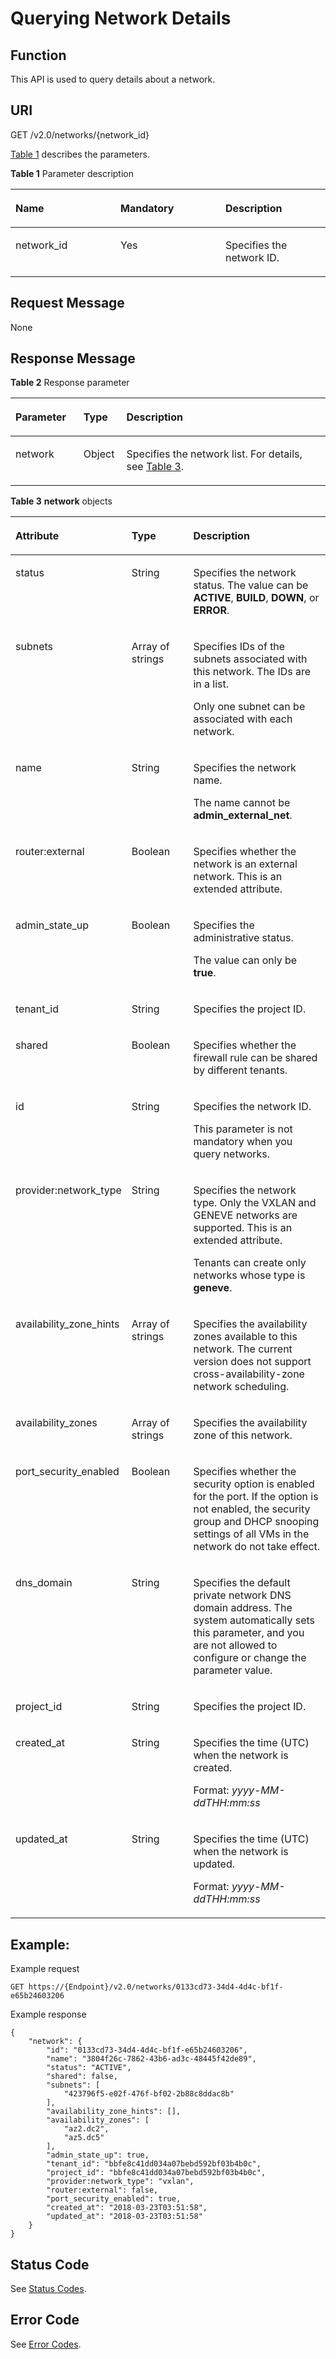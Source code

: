 # Querying Network Details<a name="vpc_network_0002"></a>

## Function<a name="section58515065204939"></a>

This API is used to query details about a network.

## URI<a name="section43354202204939"></a>

GET /v2.0/networks/\{network\_id\}

[Table 1](#table1710134691014)  describes the parameters.

**Table  1**  Parameter description

<a name="table1710134691014"></a>
<table><thead align="left"><tr id="row1775694617109"><th class="cellrowborder" valign="top" width="33.33333333333333%" id="mcps1.2.4.1.1"><p id="p775644621011"><a name="p775644621011"></a><a name="p775644621011"></a><strong id="b78438591578"><a name="b78438591578"></a><a name="b78438591578"></a>Name</strong></p>
</th>
<th class="cellrowborder" valign="top" width="33.33333333333333%" id="mcps1.2.4.1.2"><p id="p575674618101"><a name="p575674618101"></a><a name="p575674618101"></a><strong id="b75895085819"><a name="b75895085819"></a><a name="b75895085819"></a>Mandatory</strong></p>
</th>
<th class="cellrowborder" valign="top" width="33.33333333333333%" id="mcps1.2.4.1.3"><p id="p17568468102"><a name="p17568468102"></a><a name="p17568468102"></a><strong id="b154271011583"><a name="b154271011583"></a><a name="b154271011583"></a>Description</strong></p>
</th>
</tr>
</thead>
<tbody><tr id="row875634651011"><td class="cellrowborder" valign="top" width="33.33333333333333%" headers="mcps1.2.4.1.1 "><p id="p8756154610104"><a name="p8756154610104"></a><a name="p8756154610104"></a>network_id</p>
</td>
<td class="cellrowborder" valign="top" width="33.33333333333333%" headers="mcps1.2.4.1.2 "><p id="p37561846191013"><a name="p37561846191013"></a><a name="p37561846191013"></a>Yes</p>
</td>
<td class="cellrowborder" valign="top" width="33.33333333333333%" headers="mcps1.2.4.1.3 "><p id="p1375624661014"><a name="p1375624661014"></a><a name="p1375624661014"></a>Specifies the network ID.</p>
</td>
</tr>
</tbody>
</table>

## Request Message<a name="section29238419204939"></a>

None

## Response Message<a name="section41298168204939"></a>

**Table  2**  Response parameter

<a name="table56817282204939"></a>
<table><thead align="left"><tr id="row35431593204939"><th class="cellrowborder" valign="top" width="21.59%" id="mcps1.2.4.1.1"><p id="p51386807204939"><a name="p51386807204939"></a><a name="p51386807204939"></a>Parameter</p>
</th>
<th class="cellrowborder" valign="top" width="13.63%" id="mcps1.2.4.1.2"><p id="p1581813204939"><a name="p1581813204939"></a><a name="p1581813204939"></a>Type</p>
</th>
<th class="cellrowborder" valign="top" width="64.78%" id="mcps1.2.4.1.3"><p id="p43510562204939"><a name="p43510562204939"></a><a name="p43510562204939"></a>Description</p>
</th>
</tr>
</thead>
<tbody><tr id="row34694625204939"><td class="cellrowborder" valign="top" width="21.59%" headers="mcps1.2.4.1.1 "><p id="p58801265204939"><a name="p58801265204939"></a><a name="p58801265204939"></a>network</p>
</td>
<td class="cellrowborder" valign="top" width="13.63%" headers="mcps1.2.4.1.2 "><p id="p65282042204939"><a name="p65282042204939"></a><a name="p65282042204939"></a>Object</p>
</td>
<td class="cellrowborder" valign="top" width="64.78%" headers="mcps1.2.4.1.3 "><p id="p26708244204939"><a name="p26708244204939"></a><a name="p26708244204939"></a>Specifies the network list. For details, see <a href="#table49902238182444">Table 3</a>.</p>
</td>
</tr>
</tbody>
</table>

**Table  3** **network**  objects

<a name="table49902238182444"></a>
<table><thead align="left"><tr id="row27727643182444"><th class="cellrowborder" valign="top" width="26.22737726227377%" id="mcps1.2.4.1.1"><p id="p31346634182444"><a name="p31346634182444"></a><a name="p31346634182444"></a><strong id="b0359166576"><a name="b0359166576"></a><a name="b0359166576"></a>Attribute</strong></p>
</th>
<th class="cellrowborder" valign="top" width="22.957704229577043%" id="mcps1.2.4.1.2"><p id="p56049421182444"><a name="p56049421182444"></a><a name="p56049421182444"></a><strong id="b16423162918571"><a name="b16423162918571"></a><a name="b16423162918571"></a>Type</strong></p>
</th>
<th class="cellrowborder" valign="top" width="50.81491850814919%" id="mcps1.2.4.1.3"><p id="p32650631182444"><a name="p32650631182444"></a><a name="p32650631182444"></a><strong id="b15221930145714"><a name="b15221930145714"></a><a name="b15221930145714"></a>Description</strong></p>
</th>
</tr>
</thead>
<tbody><tr id="row27455432182444"><td class="cellrowborder" valign="top" width="26.22737726227377%" headers="mcps1.2.4.1.1 "><p id="p9297551182444"><a name="p9297551182444"></a><a name="p9297551182444"></a>status</p>
</td>
<td class="cellrowborder" valign="top" width="22.957704229577043%" headers="mcps1.2.4.1.2 "><p id="p14904129182444"><a name="p14904129182444"></a><a name="p14904129182444"></a>String</p>
</td>
<td class="cellrowborder" valign="top" width="50.81491850814919%" headers="mcps1.2.4.1.3 "><p id="p19312361182444"><a name="p19312361182444"></a><a name="p19312361182444"></a>Specifies the network status. The value can be <strong id="b7735193355712"><a name="b7735193355712"></a><a name="b7735193355712"></a>ACTIVE</strong>, <strong id="b17362033175715"><a name="b17362033175715"></a><a name="b17362033175715"></a>BUILD</strong>, <strong id="b57371133115719"><a name="b57371133115719"></a><a name="b57371133115719"></a>DOWN</strong>, or <strong id="b273819338575"><a name="b273819338575"></a><a name="b273819338575"></a>ERROR</strong>.</p>
</td>
</tr>
<tr id="row39593523182444"><td class="cellrowborder" valign="top" width="26.22737726227377%" headers="mcps1.2.4.1.1 "><p id="p52958822182444"><a name="p52958822182444"></a><a name="p52958822182444"></a>subnets</p>
</td>
<td class="cellrowborder" valign="top" width="22.957704229577043%" headers="mcps1.2.4.1.2 "><p id="p13041033737"><a name="p13041033737"></a><a name="p13041033737"></a>Array of strings</p>
</td>
<td class="cellrowborder" valign="top" width="50.81491850814919%" headers="mcps1.2.4.1.3 "><p id="p61280841182444"><a name="p61280841182444"></a><a name="p61280841182444"></a>Specifies IDs of the subnets associated with this network. The IDs are in a list.</p>
<p id="p14656663182444"><a name="p14656663182444"></a><a name="p14656663182444"></a>Only one subnet can be associated with each network.</p>
</td>
</tr>
<tr id="row64801111182444"><td class="cellrowborder" valign="top" width="26.22737726227377%" headers="mcps1.2.4.1.1 "><p id="p14398613182444"><a name="p14398613182444"></a><a name="p14398613182444"></a>name</p>
</td>
<td class="cellrowborder" valign="top" width="22.957704229577043%" headers="mcps1.2.4.1.2 "><p id="p25436971182444"><a name="p25436971182444"></a><a name="p25436971182444"></a>String</p>
</td>
<td class="cellrowborder" valign="top" width="50.81491850814919%" headers="mcps1.2.4.1.3 "><p id="p59079578182444"><a name="p59079578182444"></a><a name="p59079578182444"></a>Specifies the network name.</p>
<p id="p61954155182444"><a name="p61954155182444"></a><a name="p61954155182444"></a>The name cannot be <strong id="b3786442185710"><a name="b3786442185710"></a><a name="b3786442185710"></a>admin_external_net</strong>.</p>
</td>
</tr>
<tr id="row20716483182444"><td class="cellrowborder" valign="top" width="26.22737726227377%" headers="mcps1.2.4.1.1 "><p id="p313524182444"><a name="p313524182444"></a><a name="p313524182444"></a>router:external</p>
</td>
<td class="cellrowborder" valign="top" width="22.957704229577043%" headers="mcps1.2.4.1.2 "><p id="p25395478182444"><a name="p25395478182444"></a><a name="p25395478182444"></a>Boolean</p>
</td>
<td class="cellrowborder" valign="top" width="50.81491850814919%" headers="mcps1.2.4.1.3 "><p id="p17174434182444"><a name="p17174434182444"></a><a name="p17174434182444"></a>Specifies whether the network is an external network. This is an extended attribute.</p>
</td>
</tr>
<tr id="row48951951182444"><td class="cellrowborder" valign="top" width="26.22737726227377%" headers="mcps1.2.4.1.1 "><p id="p5685084182444"><a name="p5685084182444"></a><a name="p5685084182444"></a>admin_state_up</p>
</td>
<td class="cellrowborder" valign="top" width="22.957704229577043%" headers="mcps1.2.4.1.2 "><p id="p57838641182444"><a name="p57838641182444"></a><a name="p57838641182444"></a>Boolean</p>
</td>
<td class="cellrowborder" valign="top" width="50.81491850814919%" headers="mcps1.2.4.1.3 "><p id="p52254844182444"><a name="p52254844182444"></a><a name="p52254844182444"></a>Specifies the administrative status.</p>
<p id="p531550182444"><a name="p531550182444"></a><a name="p531550182444"></a>The value can only be <strong id="b1569671019587"><a name="b1569671019587"></a><a name="b1569671019587"></a>true</strong>.</p>
</td>
</tr>
<tr id="row4783956182444"><td class="cellrowborder" valign="top" width="26.22737726227377%" headers="mcps1.2.4.1.1 "><p id="p51956132182444"><a name="p51956132182444"></a><a name="p51956132182444"></a>tenant_id</p>
</td>
<td class="cellrowborder" valign="top" width="22.957704229577043%" headers="mcps1.2.4.1.2 "><p id="p47697173182444"><a name="p47697173182444"></a><a name="p47697173182444"></a>String</p>
</td>
<td class="cellrowborder" valign="top" width="50.81491850814919%" headers="mcps1.2.4.1.3 "><p id="p10487112"><a name="p10487112"></a><a name="p10487112"></a>Specifies the project ID. </p>
</td>
</tr>
<tr id="row42537647182444"><td class="cellrowborder" valign="top" width="26.22737726227377%" headers="mcps1.2.4.1.1 "><p id="p22997365182444"><a name="p22997365182444"></a><a name="p22997365182444"></a>shared</p>
</td>
<td class="cellrowborder" valign="top" width="22.957704229577043%" headers="mcps1.2.4.1.2 "><p id="p50847313182444"><a name="p50847313182444"></a><a name="p50847313182444"></a>Boolean</p>
</td>
<td class="cellrowborder" valign="top" width="50.81491850814919%" headers="mcps1.2.4.1.3 "><p id="p8672810182444"><a name="p8672810182444"></a><a name="p8672810182444"></a>Specifies whether the firewall rule can be shared by different tenants.</p>
</td>
</tr>
<tr id="row31409028182444"><td class="cellrowborder" valign="top" width="26.22737726227377%" headers="mcps1.2.4.1.1 "><p id="p61103330182444"><a name="p61103330182444"></a><a name="p61103330182444"></a>id</p>
</td>
<td class="cellrowborder" valign="top" width="22.957704229577043%" headers="mcps1.2.4.1.2 "><p id="p50422701182444"><a name="p50422701182444"></a><a name="p50422701182444"></a>String</p>
</td>
<td class="cellrowborder" valign="top" width="50.81491850814919%" headers="mcps1.2.4.1.3 "><p id="p31263412182444"><a name="p31263412182444"></a><a name="p31263412182444"></a>Specifies the network ID.</p>
<p id="p311313148445"><a name="p311313148445"></a><a name="p311313148445"></a>This parameter is not mandatory when you query networks.</p>
</td>
</tr>
<tr id="row62882662182444"><td class="cellrowborder" valign="top" width="26.22737726227377%" headers="mcps1.2.4.1.1 "><p id="p60330876182444"><a name="p60330876182444"></a><a name="p60330876182444"></a>provider:network_type</p>
</td>
<td class="cellrowborder" valign="top" width="22.957704229577043%" headers="mcps1.2.4.1.2 "><p id="p54962794182444"><a name="p54962794182444"></a><a name="p54962794182444"></a>String</p>
</td>
<td class="cellrowborder" valign="top" width="50.81491850814919%" headers="mcps1.2.4.1.3 "><p id="p3680057182444"><a name="p3680057182444"></a><a name="p3680057182444"></a>Specifies the network type. Only the VXLAN and GENEVE networks are supported. This is an extended attribute.</p>
<p id="p33120518182444"><a name="p33120518182444"></a><a name="p33120518182444"></a>Tenants can create only networks whose type is <strong id="b1779434145815"><a name="b1779434145815"></a><a name="b1779434145815"></a>geneve</strong>.</p>
</td>
</tr>
<tr id="row8468164182444"><td class="cellrowborder" valign="top" width="26.22737726227377%" headers="mcps1.2.4.1.1 "><p id="p14832653182444"><a name="p14832653182444"></a><a name="p14832653182444"></a>availability_zone_hints</p>
</td>
<td class="cellrowborder" valign="top" width="22.957704229577043%" headers="mcps1.2.4.1.2 "><p id="p60594206182444"><a name="p60594206182444"></a><a name="p60594206182444"></a>Array of strings</p>
</td>
<td class="cellrowborder" valign="top" width="50.81491850814919%" headers="mcps1.2.4.1.3 "><p id="p8008921182444"><a name="p8008921182444"></a><a name="p8008921182444"></a>Specifies the availability zones available to this network. The current version does not support cross-availability-zone network scheduling.</p>
</td>
</tr>
<tr id="row44742828182444"><td class="cellrowborder" valign="top" width="26.22737726227377%" headers="mcps1.2.4.1.1 "><p id="p290489182444"><a name="p290489182444"></a><a name="p290489182444"></a>availability_zones</p>
</td>
<td class="cellrowborder" valign="top" width="22.957704229577043%" headers="mcps1.2.4.1.2 "><p id="p64601459312"><a name="p64601459312"></a><a name="p64601459312"></a>Array of strings</p>
</td>
<td class="cellrowborder" valign="top" width="50.81491850814919%" headers="mcps1.2.4.1.3 "><p id="p24927678182444"><a name="p24927678182444"></a><a name="p24927678182444"></a>Specifies the availability zone of this network.</p>
</td>
</tr>
<tr id="row25641034212156"><td class="cellrowborder" valign="top" width="26.22737726227377%" headers="mcps1.2.4.1.1 "><p id="p53737204212156"><a name="p53737204212156"></a><a name="p53737204212156"></a>port_security_enabled</p>
</td>
<td class="cellrowborder" valign="top" width="22.957704229577043%" headers="mcps1.2.4.1.2 "><p id="p31320715212156"><a name="p31320715212156"></a><a name="p31320715212156"></a>Boolean</p>
</td>
<td class="cellrowborder" valign="top" width="50.81491850814919%" headers="mcps1.2.4.1.3 "><p id="p34506445212156"><a name="p34506445212156"></a><a name="p34506445212156"></a>Specifies whether the security option is enabled for the port. If the option is not enabled, the security group and DHCP snooping settings of all VMs in the network do not take effect.</p>
</td>
</tr>
<tr id="row421706155213"><td class="cellrowborder" valign="top" width="26.22737726227377%" headers="mcps1.2.4.1.1 "><p id="p14217767523"><a name="p14217767523"></a><a name="p14217767523"></a>dns_domain</p>
</td>
<td class="cellrowborder" valign="top" width="22.957704229577043%" headers="mcps1.2.4.1.2 "><p id="p22172685219"><a name="p22172685219"></a><a name="p22172685219"></a>String</p>
</td>
<td class="cellrowborder" valign="top" width="50.81491850814919%" headers="mcps1.2.4.1.3 "><p id="p021812614525"><a name="p021812614525"></a><a name="p021812614525"></a>Specifies the default private network DNS domain address. The system automatically sets this parameter, and you are not allowed to configure or change the parameter value.</p>
</td>
</tr>
<tr id="row1312882941114"><td class="cellrowborder" valign="top" width="26.22737726227377%" headers="mcps1.2.4.1.1 "><p id="p870051413911"><a name="p870051413911"></a><a name="p870051413911"></a>project_id</p>
</td>
<td class="cellrowborder" valign="top" width="22.957704229577043%" headers="mcps1.2.4.1.2 "><p id="p15700614790"><a name="p15700614790"></a><a name="p15700614790"></a>String</p>
</td>
<td class="cellrowborder" valign="top" width="50.81491850814919%" headers="mcps1.2.4.1.3 "><p id="p1628911198243"><a name="p1628911198243"></a><a name="p1628911198243"></a>Specifies the project ID. </p>
</td>
</tr>
<tr id="row9120034101119"><td class="cellrowborder" valign="top" width="26.22737726227377%" headers="mcps1.2.4.1.1 "><p id="p1953114119914"><a name="p1953114119914"></a><a name="p1953114119914"></a>created_at</p>
</td>
<td class="cellrowborder" valign="top" width="22.957704229577043%" headers="mcps1.2.4.1.2 "><p id="p595318416919"><a name="p595318416919"></a><a name="p595318416919"></a>String</p>
</td>
<td class="cellrowborder" valign="top" width="50.81491850814919%" headers="mcps1.2.4.1.3 "><p id="p1395374115919"><a name="p1395374115919"></a><a name="p1395374115919"></a>Specifies the time (UTC) when the network is created.</p>
<p id="p65980291419"><a name="p65980291419"></a><a name="p65980291419"></a>Format: <em id="i201321387595"><a name="i201321387595"></a><a name="i201321387595"></a>yyyy-MM-ddTHH:mm:ss</em></p>
</td>
</tr>
<tr id="row1542863714112"><td class="cellrowborder" valign="top" width="26.22737726227377%" headers="mcps1.2.4.1.1 "><p id="p139719548912"><a name="p139719548912"></a><a name="p139719548912"></a>updated_at</p>
</td>
<td class="cellrowborder" valign="top" width="22.957704229577043%" headers="mcps1.2.4.1.2 "><p id="p53971154594"><a name="p53971154594"></a><a name="p53971154594"></a>String</p>
</td>
<td class="cellrowborder" valign="top" width="50.81491850814919%" headers="mcps1.2.4.1.3 "><p id="p1339713549918"><a name="p1339713549918"></a><a name="p1339713549918"></a>Specifies the time (UTC) when the network is updated.</p>
<p id="p16955446144511"><a name="p16955446144511"></a><a name="p16955446144511"></a>Format: <em id="i94181115205916"><a name="i94181115205916"></a><a name="i94181115205916"></a>yyyy-MM-ddTHH:mm:ss</em></p>
</td>
</tr>
</tbody>
</table>

## Example:<a name="section39047607204939"></a>

Example request

```
GET https://{Endpoint}/v2.0/networks/0133cd73-34d4-4d4c-bf1f-e65b24603206
```

Example response

```
{
    "network": {
        "id": "0133cd73-34d4-4d4c-bf1f-e65b24603206",
        "name": "3804f26c-7862-43b6-ad3c-48445f42de89",
        "status": "ACTIVE",
        "shared": false,
        "subnets": [
            "423796f5-e02f-476f-bf02-2b88c8ddac8b"
        ],
        "availability_zone_hints": [],
        "availability_zones": [
            "az2.dc2",
            "az5.dc5"
        ],
        "admin_state_up": true,
        "tenant_id": "bbfe8c41dd034a07bebd592bf03b4b0c",
        "project_id": "bbfe8c41dd034a07bebd592bf03b4b0c",
        "provider:network_type": "vxlan",
        "router:external": false,
        "port_security_enabled": true,
        "created_at": "2018-03-23T03:51:58",
        "updated_at": "2018-03-23T03:51:58"
    }
}
```

## Status Code<a name="section10470352390"></a>

See  [Status Codes](status-codes.md).

## Error Code<a name="section85821649202813"></a>

See  [Error Codes](error-codes.md).

